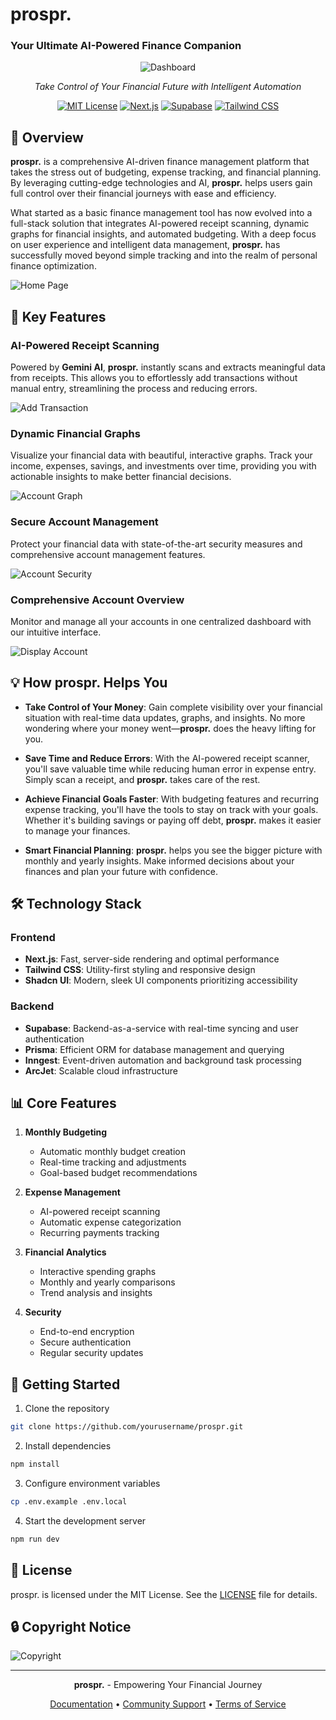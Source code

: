 # **prospr.**

### Your Ultimate AI-Powered Finance Companion

<div align="center">

![Dashboard](Screenshots/Dashboard.png)

*Take Control of Your Financial Future with Intelligent Automation*

[![MIT License](https://img.shields.io/badge/License-MIT-green.svg)](LICENSE)
[![Next.js](https://img.shields.io/badge/Next.js-13-black)](https://nextjs.org/)
[![Supabase](https://img.shields.io/badge/Supabase-Latest-green)](https://supabase.com)
[![Tailwind CSS](https://img.shields.io/badge/Tailwind-CSS-blue)](https://tailwindcss.com)

</div>

## 🌟 Overview

**prospr.** is a comprehensive AI-driven finance management platform that takes the stress out of budgeting, expense tracking, and financial planning. By leveraging cutting-edge technologies and AI, **prospr.** helps users gain full control over their financial journeys with ease and efficiency.

What started as a basic finance management tool has now evolved into a full-stack solution that integrates AI-powered receipt scanning, dynamic graphs for financial insights, and automated budgeting. With a deep focus on user experience and intelligent data management, **prospr.** has successfully moved beyond simple tracking and into the realm of personal finance optimization.

![Home Page](Screenshots/Home%20Page.png)

## 🚀 Key Features

### AI-Powered Receipt Scanning
Powered by **Gemini AI**, **prospr.** instantly scans and extracts meaningful data from receipts. This allows you to effortlessly add transactions without manual entry, streamlining the process and reducing errors.

![Add Transaction](Screenshots/Add%20Trnx.png)

### Dynamic Financial Graphs
Visualize your financial data with beautiful, interactive graphs. Track your income, expenses, savings, and investments over time, providing you with actionable insights to make better financial decisions.

![Account Graph](Screenshots/Account%20Graph.png)

### Secure Account Management
Protect your financial data with state-of-the-art security measures and comprehensive account management features.

![Account Security](Screenshots/Account%20Security.jpg)

### Comprehensive Account Overview
Monitor and manage all your accounts in one centralized dashboard with our intuitive interface.

![Display Account](Screenshots/Display%20Account.png)

## 💡 How prospr. Helps You

- **Take Control of Your Money**: Gain complete visibility over your financial situation with real-time data updates, graphs, and insights. No more wondering where your money went—**prospr.** does the heavy lifting for you.

- **Save Time and Reduce Errors**: With the AI-powered receipt scanner, you'll save valuable time while reducing human error in expense entry. Simply scan a receipt, and **prospr.** takes care of the rest.

- **Achieve Financial Goals Faster**: With budgeting features and recurring expense tracking, you'll have the tools to stay on track with your goals. Whether it's building savings or paying off debt, **prospr.** makes it easier to manage your finances.

- **Smart Financial Planning**: **prospr.** helps you see the bigger picture with monthly and yearly insights. Make informed decisions about your finances and plan your future with confidence.

## 🛠️ Technology Stack

### Frontend
- **Next.js**: Fast, server-side rendering and optimal performance
- **Tailwind CSS**: Utility-first styling and responsive design
- **Shadcn UI**: Modern, sleek UI components prioritizing accessibility

### Backend
- **Supabase**: Backend-as-a-service with real-time syncing and user authentication
- **Prisma**: Efficient ORM for database management and querying
- **Inngest**: Event-driven automation and background task processing
- **ArcJet**: Scalable cloud infrastructure

## 📊 Core Features

1. **Monthly Budgeting**
   - Automatic monthly budget creation
   - Real-time tracking and adjustments
   - Goal-based budget recommendations

2. **Expense Management**
   - AI-powered receipt scanning
   - Automatic expense categorization
   - Recurring payments tracking

3. **Financial Analytics**
   - Interactive spending graphs
   - Monthly and yearly comparisons
   - Trend analysis and insights

4. **Security**
   - End-to-end encryption
   - Secure authentication
   - Regular security updates

## 🚀 Getting Started

1. Clone the repository
```bash
git clone https://github.com/yourusername/prospr.git
```

2. Install dependencies
```bash
npm install
```

3. Configure environment variables
```bash
cp .env.example .env.local
```

4. Start the development server
```bash
npm run dev
```

## 📄 License

prospr. is licensed under the MIT License. See the [LICENSE](LICENSE) file for details.

## 🔒 Copyright Notice

![Copyright](Screenshots/Copyright.jpg)

---

<div align="center">

**prospr.** - Empowering Your Financial Journey

[Documentation](docs) • [Community Support](support) • [Terms of Service](terms)

</div>